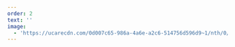 ```yaml
---
order: 2
text: ''
image:
  - 'https://ucarecdn.com/0d007c65-986a-4a6e-a2c6-514756d596d9~1/nth/0/'
---
```



